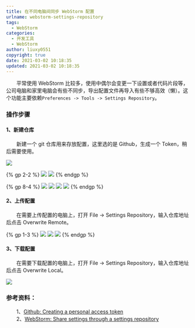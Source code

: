 ```yaml
---
title: 在不同电脑间同步 WebStorm 配置
urlname: webstorm-settings-repository
tags:
  - WebStorm
categories:
  - 开发工具
  - WebStorm
author: liuxy0551
copyright: true
date: 2021-03-02 10:18:35
updated: 2021-03-02 10:18:35
---
```


&emsp;&emsp;平常使用 WebStorm 比较多，使用中偶尔会变更一下设置或者代码片段等，公司电脑和家里电脑会有些不同步，导出配置文件再导入有些不够高效（懒）。这个功能主要依赖`Preferences -> Tools -> Settings Repository`。

<!--more-->


### 操作步骤

#### 1、新建仓库

&emsp;&emsp;新建一个 git 仓库用来存放配置，这里选的是 Github，生成一个 Token，稍后需要使用。


![](https://liuxianyu.cn/image-hosting/posts/webstorm-settings-repository/1.png)

{% gp 2-2 %}
    ![](https://liuxianyu.cn/image-hosting/posts/webstorm-settings-repository/2.png)
    ![](https://liuxianyu.cn/image-hosting/posts/webstorm-settings-repository/3.png)
{% endgp %}

{% gp 8-4 %}
    ![](https://liuxianyu.cn/image-hosting/posts/webstorm-settings-repository/4.png)
    ![](https://liuxianyu.cn/image-hosting/posts/webstorm-settings-repository/5.png)
    ![](https://liuxianyu.cn/image-hosting/posts/webstorm-settings-repository/6.png)
    ![](https://liuxianyu.cn/image-hosting/posts/webstorm-settings-repository/7.png)
{% endgp %}

#### 2、上传配置

&emsp;&emsp;在需要上传配置的电脑上，打开 File -> Settings Repository，输入仓库地址后点击 Overwrite Remote。

{% gp 1-3 %}
![](https://liuxianyu.cn/image-hosting/posts/webstorm-settings-repository/8-1.png)
![](https://liuxianyu.cn/image-hosting/posts/webstorm-settings-repository/8-2.png)
![](https://liuxianyu.cn/image-hosting/posts/webstorm-settings-repository/9.png)
{% endgp %}

#### 3、下载配置

&emsp;&emsp;在需要下载配置的电脑上，打开 File -> Settings Repository，输入仓库地址后点击 Overwrite Local。

![](https://liuxianyu.cn/image-hosting/posts/webstorm-settings-repository/10.png)


### 参考资料：

&emsp;&emsp;1、<a href="https://docs.github.com/en/github/authenticating-to-github/creating-a-personal-access-token" target="_black">Github: Creating a personal access token</a>  
&emsp;&emsp;2、<a href="https://www.jetbrains.com/help/webstorm/sharing-your-ide-settings.html#settings-repository" target="_black">WebStorm: Share settings through a settings repository</a>  
